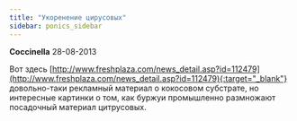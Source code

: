 ```yaml
---
title: "Укоренение цирусовых"
sidebar: ponics_sidebar
---
```


**Coccinella** 28-08-2013

Вот здесь [http://www.freshplaza.com/news_detail.asp?id=112479](http://www.freshplaza.com/news_detail.asp?id=112479){:target="_blank"} довольно-таки рекламный материал о кокосовом субстрате, но интересные картинки о том, как буржуи промышленно размножают посадочный материал цитрусовых.


